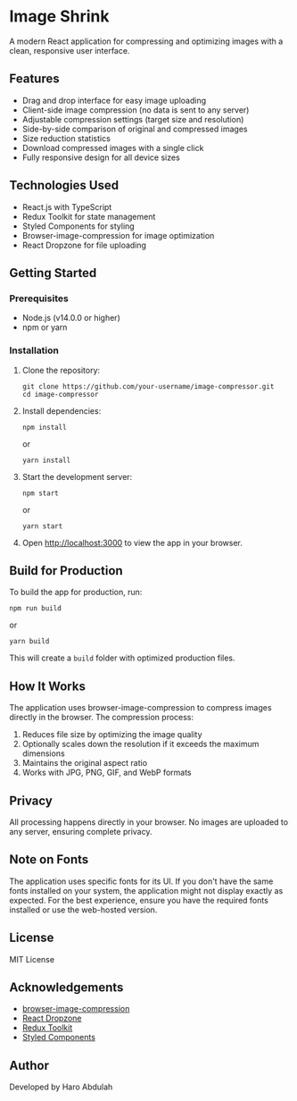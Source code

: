 # Image Shrink

A modern React application for compressing and optimizing images with a clean, responsive user interface.

## Features

- Drag and drop interface for easy image uploading
- Client-side image compression (no data is sent to any server)
- Adjustable compression settings (target size and resolution)
- Side-by-side comparison of original and compressed images
- Size reduction statistics
- Download compressed images with a single click
- Fully responsive design for all device sizes

## Technologies Used

- React.js with TypeScript
- Redux Toolkit for state management
- Styled Components for styling
- Browser-image-compression for image optimization
- React Dropzone for file uploading

## Getting Started

### Prerequisites

- Node.js (v14.0.0 or higher)
- npm or yarn

### Installation

1. Clone the repository:
   ```
   git clone https://github.com/your-username/image-compressor.git
   cd image-compressor
   ```

2. Install dependencies:
   ```
   npm install
   ```
   or
   ```
   yarn install
   ```

3. Start the development server:
   ```
   npm start
   ```
   or
   ```
   yarn start
   ```

4. Open [http://localhost:3000](http://localhost:3000) to view the app in your browser.

## Build for Production

To build the app for production, run:

```
npm run build
```

or

```
yarn build
```

This will create a `build` folder with optimized production files.

## How It Works

The application uses browser-image-compression to compress images directly in the browser. The compression process:

1. Reduces file size by optimizing the image quality
2. Optionally scales down the resolution if it exceeds the maximum dimensions
3. Maintains the original aspect ratio
4. Works with JPG, PNG, GIF, and WebP formats

## Privacy

All processing happens directly in your browser. No images are uploaded to any server, ensuring complete privacy.

## Note on Fonts

The application uses specific fonts for its UI. If you don't have the same fonts installed on your system, the application might not display exactly as expected. For the best experience, ensure you have the required fonts installed or use the web-hosted version.

## License

MIT License

## Acknowledgements

- [browser-image-compression](https://github.com/Donaldcwl/browser-image-compression)
- [React Dropzone](https://react-dropzone.js.org/)
- [Redux Toolkit](https://redux-toolkit.js.org/)
- [Styled Components](https://styled-components.com/)

## Author

Developed by Haro Abdulah
